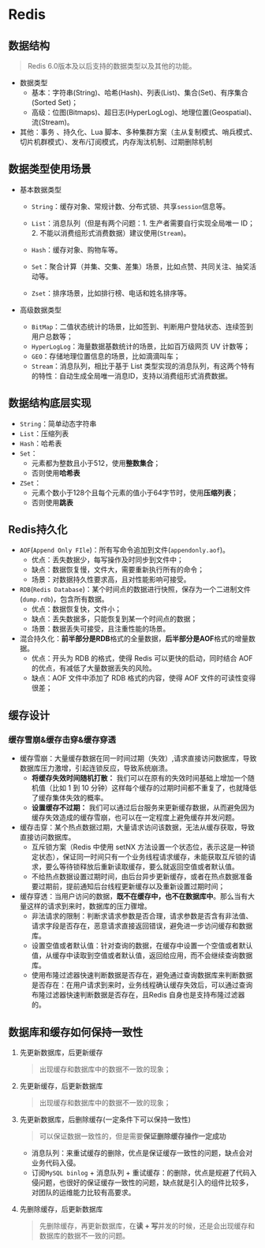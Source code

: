 # Redis

## 数据结构

> Redis 6.0版本及以后支持的数据类型以及其他的功能。

* 数据类型
  * 基本：字符串(String)、哈希(Hash)、列表(List)、集合(Set)、有序集合(Sorted Set)；
  * 高级：位图(Bitmaps)、超日志(HyperLogLog)、地理位置(Geospatial)、流(Stream)。
* 其他：事务 、持久化、Lua 脚本、多种集群方案（主从复制模式、哨兵模式、切片机群模式）、发布/订阅模式，内存淘汰机制、过期删除机制

## 数据类型使用场景

* 基本数据类型

  - `String`：缓存对象、常规计数、分布式锁、共享`session`信息等。

  - `List`：消息队列（但是有两个问题：1. 生产者需要自行实现全局唯一 ID；2. 不能以消费组形式消费数据）建议使用(`Stream`)。

  - `Hash`：缓存对象、购物车等。

  - `Set`：聚合计算（并集、交集、差集）场景，比如点赞、共同关注、抽奖活动等。

  - `Zset`：排序场景，比如排行榜、电话和姓名排序等。

* 高级数据类型

  * `BitMap`：二值状态统计的场景，比如签到、判断用户登陆状态、连续签到用户总数等；
  * `HyperLogLog`：海量数据基数统计的场景，比如百万级网页 UV 计数等；
  * `GEO`：存储地理位置信息的场景，比如滴滴叫车；
  * `Stream`：消息队列，相比于基于 List 类型实现的消息队列，有这两个特有的特性：自动生成全局唯一消息ID，支持以消费组形式消费数据。

## 数据结构底层实现

* `String`：简单动态字符串
* `List`：压缩列表
* `Hash`：哈希表
* `Set`：
  * 元素都为整数且小于512，使用**整数集合**；
  * 否则使用**哈希表**
* `ZSet`：
  * 元素个数小于128个且每个元素的值小于64字节时，使用**压缩列表**；
  * 否则使用**跳表**

## Redis持久化

* `AOF`(`Append Only FIle`)：所有写命令追加到文件(`appendonly.aof`)。
  * 优点：丢失数据少，每写操作及时同步到文件中；
  * 缺点：数据恢复慢，文件大，需要重新执行所有的命令；
  * 场景：对数据持久性要求高，且对性能影响可接受。
* `RDB`(`Redis Database`)：某个时间点的数据进行快照，保存为一个二进制文件(`dump.rdb`)，包含所有数据。
  * 优点：数据恢复快，文件小；
  * 缺点：丢失数据多，只能恢复到某一个时间点的数据；
  * 场景：数据丢失可接受，且注重性能的场景。
* 混合持久化：**前半部分是RDB**格式的全量数据，**后半部分是AOF**格式的增量数据。
  * 优点：开头为 RDB 的格式，使得 Redis 可以更快的启动，同时结合 AOF 的优点，有减低了大量数据丢失的风险。
  * 缺点：AOF 文件中添加了 RDB 格式的内容，使得 AOF 文件的可读性变得很差；

## 缓存设计

### 缓存雪崩&缓存击穿&缓存穿透

* 缓存雪崩：大量缓存数据在同一时间过期（失效）,请求直接访问数据库，导致数据库压力激增，引起连锁反应，导致系统崩溃。
  * **将缓存失效时间随机打散：** 我们可以在原有的失效时间基础上增加一个随机值（比如 1 到 10 分钟）这样每个缓存的过期时间都不重复了，也就降低了缓存集体失效的概率。
  * **设置缓存不过期：** 我们可以通过后台服务来更新缓存数据，从而避免因为缓存失效造成的缓存雪崩，也可以在一定程度上避免缓存并发问题。
* 缓存击穿：某个热点数据过期，大量请求访问该数据，无法从缓存获取，导致直接访问数据库。
  * 互斥锁方案（Redis 中使用 setNX 方法设置一个状态位，表示这是一种锁定状态），保证同一时间只有一个业务线程请求缓存，未能获取互斥锁的请求，要么等待锁释放后重新读取缓存，要么就返回空值或者默认值。
  * 不给热点数据设置过期时间，由后台异步更新缓存，或者在热点数据准备要过期前，提前通知后台线程更新缓存以及重新设置过期时间；
* 缓存穿透：当用户访问的数据，**既不在缓存中，也不在数据库中**。那么当有大量这样的请求到来时，数据库的压力骤增。
  * 非法请求的限制：判断求请求参数是否合理，请求参数是否含有非法值、请求字段是否存在，恶意请求直接返回错误，避免进一步访问缓存和数据库。
  * 设置空值或者默认值：针对查询的数据，在缓存中设置一个空值或者默认值，从缓存中读取到空值或者默认值，返回给应用，而不会继续查询数据库。 
  * 使用布隆过滤器快速判断数据是否存在，避免通过查询数据库来判断数据是否存在：在用户请求到来时，业务线程确认缓存失效后，可以通过查询布隆过滤器快速判断数据是否存在，且Redis 自身也是支持布隆过滤器的。

## 数据库和缓存如何保持一致性

1. 先更新数据库，后更新缓存

   > 出现缓存和数据库中的数据不一致的现象；

2. 先更新缓存，后更新数据库

   > 出现缓存和数据库中的数据不一致的现象；

3. 先更新数据库，后删除缓存(一定条件下可以保持一致性)

   > 可以保证数据一致性的，但是需要**保证删除缓存操作一定成功**

   * 消息队列：来重试缓存的删除，优点是保证缓存一致性的问题，缺点会对业务代码入侵。
   * 订阅`MySQL binlog` + 消息队列 + 重试缓存：的删除，优点是规避了代码入侵问题，也很好的保证缓存一致性的问题，缺点就是引入的组件比较多，对团队的运维能力比较有高要求。

4. 先删除缓存，后更新数据库

   > 先删除缓存，再更新数据库，在**读 + 写**并发的时候，还是会出现缓存和数据库的数据不一致的问题。

